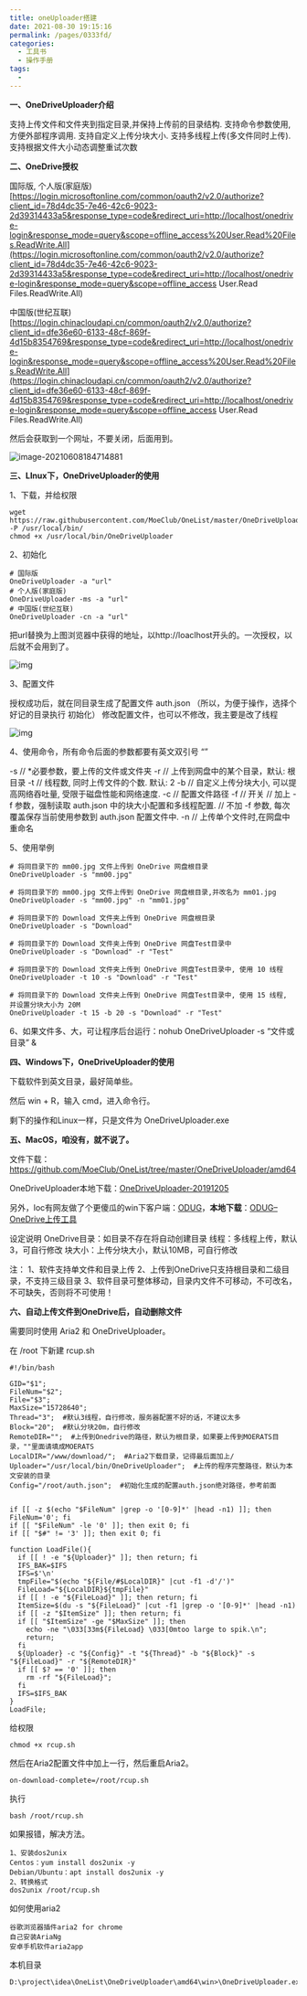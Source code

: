 ```yaml
---
title: oneUploader搭建
date: 2021-08-30 19:15:16
permalink: /pages/0333fd/
categories:
  - 工具书
  - 操作手册
tags:
  - 
---
```

**一、OneDriveUploader介绍**

支持上传文件和文件夹到指定目录,并保持上传前的目录结构.
支持命令参数使用, 方便外部程序调用.
支持自定义上传分块大小.
支持多线程上传(多文件同时上传).
支持根据文件大小动态调整重试次数

**二、OneDrive授权**

国际版, 个人版(家庭版)
[https://login.microsoftonline.com/common/oauth2/v2.0/authorize?client_id=78d4dc35-7e46-42c6-9023-2d39314433a5&response_type=code&redirect_uri=http://localhost/onedrive-login&response_mode=query&scope=offline_access%20User.Read%20Files.ReadWrite.All](https://login.microsoftonline.com/common/oauth2/v2.0/authorize?client_id=78d4dc35-7e46-42c6-9023-2d39314433a5&response_type=code&redirect_uri=http://localhost/onedrive-login&response_mode=query&scope=offline_access User.Read Files.ReadWrite.All)

中国版(世纪互联)
[https://login.chinacloudapi.cn/common/oauth2/v2.0/authorize?client_id=dfe36e60-6133-48cf-869f-4d15b8354769&response_type=code&redirect_uri=http://localhost/onedrive-login&response_mode=query&scope=offline_access%20User.Read%20Files.ReadWrite.All](https://login.chinacloudapi.cn/common/oauth2/v2.0/authorize?client_id=dfe36e60-6133-48cf-869f-4d15b8354769&response_type=code&redirect_uri=http://localhost/onedrive-login&response_mode=query&scope=offline_access User.Read Files.ReadWrite.All)

然后会获取到一个网址，不要关闭，后面用到。

![image-20210608184714881](https://img.ggball.top/image-20210608184714881.png)

**三、LInux下，OneDriveUploader的使用**

1、下载，并给权限

```
wget https://raw.githubusercontent.com/MoeClub/OneList/master/OneDriveUploader/amd64/linux/OneDriveUploader -P /usr/local/bin/
chmod +x /usr/local/bin/OneDriveUploader
```

2、初始化

```
# 国际版
OneDriveUploader -a "url"
# 个人版(家庭版)
OneDriveUploader -ms -a "url"
# 中国版(世纪互联)
OneDriveUploader -cn -a "url"
```

把url替换为上图浏览器中获得的地址，以http://loaclhost开头的。一次授权，以后就不会用到了。

![img](https://zhujiwiki.com/wp-content/uploads/2019/12/oneupload-2.jpg)

3、配置文件

授权成功后，就在同目录生成了配置文件 auth.json （所以，为便于操作，选择个好记的目录执行 初始化）
修改配置文件，也可以不修改，我主要是改了线程

![img](https://zhujiwiki.com/wp-content/uploads/2019/12/oneupload-3.jpg)

4、使用命令，所有命令后面的参数都要有英文双引号 “”

-s // *必要参数，要上传的文件或文件夹
-r // 上传到网盘中的某个目录，默认: 根目录
-t // 线程数, 同时上传文件的个数. 默认: 2
-b // 自定义上传分块大小, 可以提高网络吞吐量, 受限于磁盘性能和网络速度.
-c // 配置文件路径
-f // 开关
// 加上 -f 参数，强制读取 auth.json 中的块大小配置和多线程配置.
// 不加 -f 参数, 每次覆盖保存当前使用参数到 auth.json 配置文件中.
-n // 上传单个文件时,在网盘中重命名

5、使用举例

```
# 将同目录下的 mm00.jpg 文件上传到 OneDrive 网盘根目录
OneDriveUploader -s "mm00.jpg"

# 将同目录下的 mm00.jpg 文件上传到 OneDrive 网盘根目录,并改名为 mm01.jpg
OneDriveUploader -s "mm00.jpg" -n "mm01.jpg"

# 将同目录下的 Download 文件夹上传到 OneDrive 网盘根目录
OneDriveUploader -s "Download" 

# 将同目录下的 Download 文件夹上传到 OneDrive 网盘Test目录中
OneDriveUploader -s "Download" -r "Test"

# 将同目录下的 Download 文件夹上传到 OneDrive 网盘Test目录中, 使用 10 线程
OneDriveUploader -t 10 -s "Download" -r "Test"

# 将同目录下的 Download 文件夹上传到 OneDrive 网盘Test目录中, 使用 15 线程, 并设置分块大小为 20M
OneDriveUploader -t 15 -b 20 -s "Download" -r "Test"
```

6、如果文件多、大，可让程序后台运行：nohub OneDriveUploader -s “文件或目录” &

**四、Windows下，OneDriveUploader的使用**

下载软件到英文目录，最好简单些。

然后 win + R，输入 cmd，进入命令行。

剩下的操作和Linux一样，只是文件为 OneDriveUploader.exe

**五、MacOS，咱没有，就不说了。**

文件下载：https://github.com/MoeClub/OneList/tree/master/OneDriveUploader/amd64

OneDriveUploader本地下载：[OneDriveUploader-20191205](https://zhujiwiki.com/wp-content/uploads/2019/12/OneDriveUploader-20191205.zip)

另外，loc有网友做了个更傻瓜的win下客户端：[ODUG](https://www.hostloc.com/thread-622498-1-1.html)，**本地下载**：[ODUG–OneDrive上传工具](https://zhujiwiki.com/wp-content/uploads/2019/12/ODUG-OneDrive上传工具.zip)

设定说明
OneDrive目录：如目录不存在将自动创建目录
线程：多线程上传，默认3，可自行修改
块大小：上传分块大小，默认10MB，可自行修改

注：
1、软件支持单文件和目录上传
2、上传到OneDrive只支持根目录和二级目录，不支持三级目录
3、软件目录可整体移动，目录内文件不可移动，不可改名，不可缺失，否则将不可使用！

**六、自动上传文件到OneDrive后，自动删除文件**

需要同时使用 Aria2 和 OneDriveUploader。

在 /root 下新建 rcup.sh

```
#!/bin/bash

GID="$1";
FileNum="$2";
File="$3";
MaxSize="15728640";
Thread="3";  #默认3线程，自行修改，服务器配置不好的话，不建议太多
Block="20";  #默认分块20m，自行修改
RemoteDIR="";  #上传到Onedrive的路径，默认为根目录，如果要上传到MOERATS目录，""里面请填成MOERATS
LocalDIR="/www/download/";  #Aria2下载目录，记得最后面加上/
Uploader="/usr/local/bin/OneDriveUploader";  #上传的程序完整路径，默认为本文安装的目录
Config="/root/auth.json";  #初始化生成的配置auth.json绝对路径，参考前面


if [[ -z $(echo "$FileNum" |grep -o '[0-9]*' |head -n1) ]]; then FileNum='0'; fi
if [[ "$FileNum" -le '0' ]]; then exit 0; fi
if [[ "$#" != '3' ]]; then exit 0; fi

function LoadFile(){
  if [[ ! -e "${Uploader}" ]]; then return; fi
  IFS_BAK=$IFS
  IFS=$'\n'
  tmpFile="$(echo "${File/#$LocalDIR}" |cut -f1 -d'/')"
  FileLoad="${LocalDIR}${tmpFile}"
  if [[ ! -e "${FileLoad}" ]]; then return; fi
  ItemSize=$(du -s "${FileLoad}" |cut -f1 |grep -o '[0-9]*' |head -n1)
  if [[ -z "$ItemSize" ]]; then return; fi
  if [[ "$ItemSize" -ge "$MaxSize" ]]; then
    echo -ne "\033[33m${FileLoad} \033[0mtoo large to spik.\n";
    return;
  fi
  ${Uploader} -c "${Config}" -t "${Thread}" -b "${Block}" -s "${FileLoad}" -r "${RemoteDIR}"
  if [[ $? == '0' ]]; then
    rm -rf "${FileLoad}";
  fi
  IFS=$IFS_BAK
}
LoadFile;
```

给权限

```
chmod +x rcup.sh
```

然后在Aria2配置文件中加上一行，然后重启Aria2。

```
on-download-complete=/root/rcup.sh
```

执行

```
bash /root/rcup.sh
```

如果报错，解决方法。

```
1、安装dos2unix
Centos：yum install dos2unix -y
Debian/Ubuntu：apt install dos2unix -y
2、转换格式
dos2unix /root/rcup.sh
```

如何使用aria2

```
谷歌浏览器插件aria2 for chrome
自己安装AriaNg
安卓手机软件aria2app
```





本机目录

```
D:\project\idea\OneList\OneDriveUploader\amd64\win>\OneDriveUploader.exe
```

